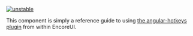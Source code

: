 [![unstable](http://badges.github.io/stability-badges/dist/unstable.svg)](http://github.com/badges/stability-badges)

This component is simply a reference guide to using [the angular-hotkeys plugin](http://chieffancypants.github.io/angular-hotkeys/) from within EncoreUI.
